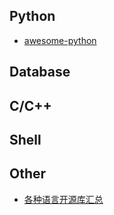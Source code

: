 ## Python
* [awesome-python](https://github.com/gongqingyi-github/awesome-python)

## Database


## C/C++


## Shell

## Other
* [各种语言开源库汇总](https://github.com/gongqingyi-github/awesomo)


